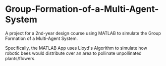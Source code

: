 # Group-Formation-of-a-Multi-Agent-System

A project for a 2nd-year design course using MATLAB to simulate the Group Formation of a Multi-Agent System.

Specifically, the MATLAB App uses Lloyd's Algorithm to simulate how robotic bees would distribute over an area to pollinate unpollinated plants/flowers.
